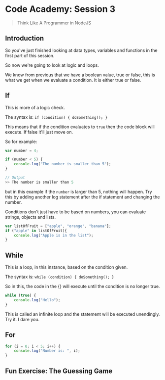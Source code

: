 # Code Academy: Session 3

> Think Like A Programmer in NodeJS

## Introduction
So you've just finished looking at data types, variables and functions in the first part of this session.

So now we're going to look at logic and loops.

We know from previous that we have a boolean value, true or false, this is what we get when we evaluate a condition. It is either true or false.

## If

This is more of a logic check.

The syntax is:
```if (condition) { doSomething(); }```

This means that if the condition evaluates to ```true``` then the code block will execute.
If false it'll just move on.

So for example:
```javascript
var number = 4;

if (number < 5) {
    console.log("The number is smaller than 5");
}

// Output
>> The number is smaller than 5
```
but in this example if the ```number``` is larger than 5, nothing will happen. Try this by adding another log statement after the if statement and changing the number.

Conditions don't just have to be based on numbers, you can evaluate strings, objects and lists.

```javascript
var listOfFruit = ["apple", "orange", "banana"];
if ("apple" in listOfFruit){
    console.log("Apple is in the list");
}
```

## While

This is a loop, in this instance, based on the condition given.

The syntax is:
```while (condition) { doSomething(); }```

So in this, the code in the {} will execute until the condition is no longer true.

```javascript
while (true) {
    console.log("Hello");
}
```
This is called an infinite loop and the statement will be executed unendingly. Try it. I dare you.

## For

```javascript
for (i = 0; i < 5; i++) {
    console.log("Number is: ", i);
}
```

## Fun Exercise: The Guessing Game

